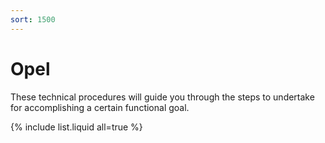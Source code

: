 ```yaml
---
sort: 1500
---
```

# Opel

These technical procedures will guide you through the steps to undertake for accomplishing a certain functional goal.

{% include list.liquid all=true %}